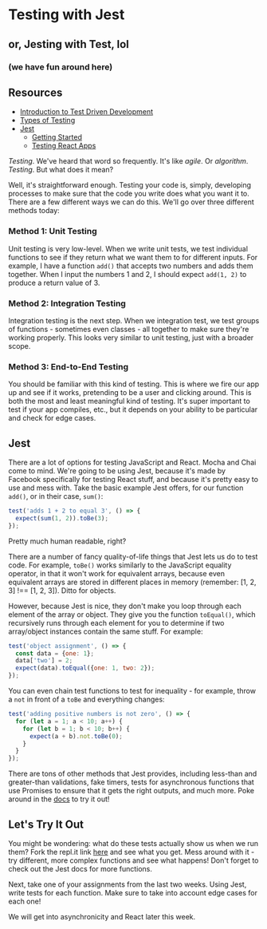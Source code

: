 # Testing with Jest
## or, Jesting with Test, lol
### (we have fun around here)

## Resources
* [Introduction to Test Driven Development](http://agiledata.org/essays/tdd.html)
* [Types of Testing](https://www.atlassian.com/continuous-delivery/different-types-of-software-testing)
* [Jest](https://facebook.github.io/jest/en/)
  - [Getting Started](https://facebook.github.io/jest/docs/en/getting-started.html)
  - [Testing React Apps](https://facebook.github.io/jest/docs/en/tutorial-react.html)

*Testing*. We've heard that word so frequently. It's like *agile*. Or *algorithm*. *Testing*. But what does it mean?

Well, it's straightforward enough. Testing your code is, simply, developing processes to make sure that the code you write does what you want it to. There are a few different ways we can do this. We'll go over three different methods today:

### Method 1: Unit Testing

Unit testing is very low-level. When we write unit tests, we test individual functions to see if they return what we want them to for different inputs. For example, I have a function `add()` that accepts two numbers and adds them together. When I input the numbers 1 and 2, I should expect `add(1, 2)` to produce a return value of 3.

### Method 2: Integration Testing

Integration testing is the next step. When we integration test, we test groups of functions - sometimes even classes - all together to make sure they're working properly. This looks very similar to unit testing, just with a broader scope.

### Method 3: End-to-End Testing

You should be familiar with this kind of testing. This is where we fire our app up and see if it works, pretending to be a user and clicking around. This is both the most and least meaningful kind of testing. It's super important to test if your app compiles, etc., but it depends on your ability to be particular and check for edge cases.

## Jest

There are a lot of options for testing JavaScript and React. Mocha and Chai come to mind. We're going to be using Jest, because it's made by Facebook specifically for testing React stuff, and because it's pretty easy to use and mess with. Take the basic example Jest offers, for our function `add()`, or in their case, `sum()`:

```js
test('adds 1 + 2 to equal 3', () => {
  expect(sum(1, 2)).toBe(3);
});
```

Pretty much human readable, right?

There are a number of fancy quality-of-life things that Jest lets us do to test code. For example, `toBe()` works similarly to the JavaScript equality operator, in that it won't work for equivalent arrays, because even equivalent arrays are stored in different places in memory (remember: [1, 2, 3] !== [1, 2, 3]). Ditto for objects.

However, because Jest is nice, they don't make you loop through each element of the array or object. They give you the function `toEqual()`, which recursively runs through each element for you to determine if two array/object instances contain the same stuff. For example:

```js
test('object assignment', () => {
  const data = {one: 1};
  data['two'] = 2;
  expect(data).toEqual({one: 1, two: 2});
});
```

You can even chain test functions to test for inequality - for example, throw a `not` in front of a `toBe` and everything changes:

```js
test('adding positive numbers is not zero', () => {
  for (let a = 1; a < 10; a++) {
    for (let b = 1; b < 10; b++) {
      expect(a + b).not.toBe(0);
    }
  }
});
```

There are tons of other methods that Jest provides, including less-than and greater-than validations, fake timers, tests for asynchronous functions that use Promises to ensure that it gets the right outputs, and much more. Poke around in the [docs](https://facebook.github.io/jest/docs/en/getting-started.html) to try it out!

## Let's Try It Out

You might be wondering: what do these tests actually show us when we run them? Fork the repl.it link [here](https://repl.it/@amasad/try-jest) and see what you get. Mess around with it - try different, more complex functions and see what happens! Don't forget to check out the Jest docs for more functions.

Next, take one of your assignments from the last two weeks. Using Jest, write tests for each function. Make sure to take into account edge cases for each one!

We will get into asynchronicity and React later this week.
